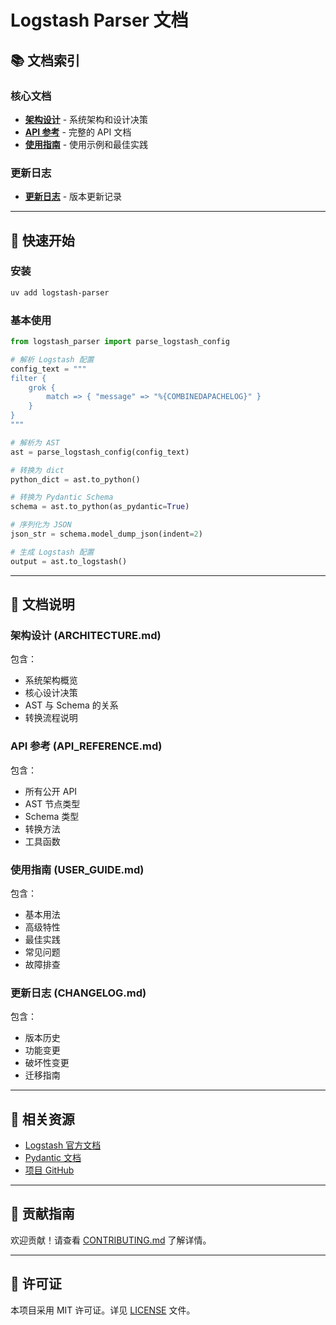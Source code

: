 # Logstash Parser 文档

## 📚 文档索引

### 核心文档

- **[架构设计](./ARCHITECTURE.md)** - 系统架构和设计决策
- **[API 参考](./API_REFERENCE.md)** - 完整的 API 文档
- **[使用指南](./USER_GUIDE.md)** - 使用示例和最佳实践

### 更新日志

- **[更新日志](./CHANGELOG.md)** - 版本更新记录

---

## 🚀 快速开始

### 安装

```bash
uv add logstash-parser
```

### 基本使用

```python
from logstash_parser import parse_logstash_config

# 解析 Logstash 配置
config_text = """
filter {
    grok {
        match => { "message" => "%{COMBINEDAPACHELOG}" }
    }
}
"""

# 解析为 AST
ast = parse_logstash_config(config_text)

# 转换为 dict
python_dict = ast.to_python()

# 转换为 Pydantic Schema
schema = ast.to_python(as_pydantic=True)

# 序列化为 JSON
json_str = schema.model_dump_json(indent=2)

# 生成 Logstash 配置
output = ast.to_logstash()
```

---

## 📖 文档说明

### 架构设计 (ARCHITECTURE.md)

包含：
- 系统架构概览
- 核心设计决策
- AST 与 Schema 的关系
- 转换流程说明

### API 参考 (API_REFERENCE.md)

包含：
- 所有公开 API
- AST 节点类型
- Schema 类型
- 转换方法
- 工具函数

### 使用指南 (USER_GUIDE.md)

包含：
- 基本用法
- 高级特性
- 最佳实践
- 常见问题
- 故障排查

### 更新日志 (CHANGELOG.md)

包含：
- 版本历史
- 功能变更
- 破坏性变更
- 迁移指南

---

## 🔗 相关资源

- [Logstash 官方文档](https://www.elastic.co/guide/en/logstash/current/index.html)
- [Pydantic 文档](https://docs.pydantic.dev/)
- [项目 GitHub](https://github.com/your-org/logstash-parser)

---

## 📝 贡献指南

欢迎贡献！请查看 [CONTRIBUTING.md](../CONTRIBUTING.md) 了解详情。

---

## 📄 许可证

本项目采用 MIT 许可证。详见 [LICENSE](../LICENSE) 文件。
